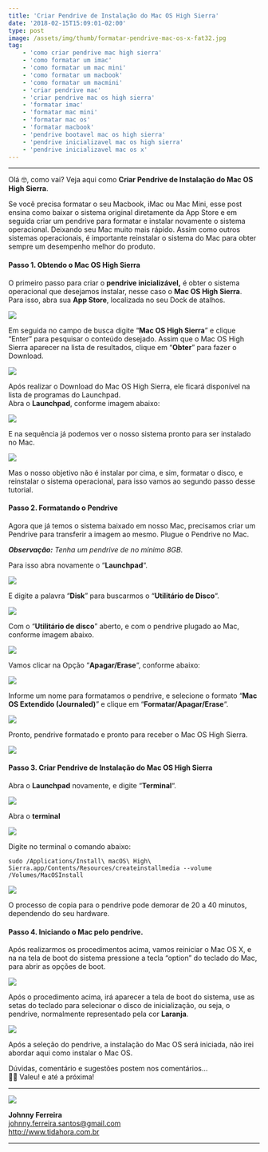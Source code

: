 ```yaml
---
title: 'Criar Pendrive de Instalação do Mac OS High Sierra'
date: '2018-02-15T15:09:01-02:00'
type: post
image: /assets/img/thumb/formatar-pendrive-mac-os-x-fat32.jpg
tag:
    - 'como criar pendrive mac high sierra'
    - 'como formatar um imac'
    - 'como formatar um mac mini'
    - 'como formatar um macbook'
    - 'como formatar um macmini'
    - 'criar pendrive mac'
    - 'criar pendrive mac os high sierra'
    - 'formatar imac'
    - 'formatar mac mini'
    - 'formatar mac os'
    - 'formatar macbook'
    - 'pendrive bootavel mac os high sierra'
    - 'pendrive inicializavel mac os high sierra'
    - 'pendrive inicializavel mac os x'
---
```


- - - - - -

Olá 🤓, como vai? Veja aqui como **Criar Pendrive de Instalação do Mac OS High Sierra**.

Se você precisa formatar o seu Macbook, iMac ou Mac Mini, esse post ensina como baixar o sistema original diretamente da App Store e em seguida criar um pendrive para formatar e instalar novamente o sistema operacional. Deixando seu Mac muito mais rápido. Assim como outros sistemas operacionais, é importante reinstalar o sistema do Mac para obter sempre um desempenho melhor do produto.


#### Passo 1. Obtendo o Mac OS High Sierra

O primeiro passo para criar o **pendrive inicializável,** é obter o sistema operacional que desejamos instalar, nesse caso o **Mac OS High Sierra**.  
Para isso, abra sua **App Store**, localizada no seu Dock de atalhos.  

![](/site/assets/img/uploads/2018/02/Criar-Pendrive-de-Instalação-do-Mac-OS-High-Sierra-1.png)

Em seguida no campo de busca digite “**Mac OS High Sierra**” e clique “Enter” para pesquisar o conteúdo desejado. Assim que o Mac OS High Sierra aparecer na lista de resultados, clique em “**Obter**” para fazer o Download.

![](/site/assets/img/uploads/2018/02/Criar-Pendrive-de-Instalação-do-Mac-OS-High-Sierra-2.png)


Após realizar o Download do Mac OS High Sierra, ele ficará disponível na lista de programas do Launchpad.  
Abra o **Launchpad**, conforme imagem abaixo:

![](/site/assets/img/uploads/2018/02/Criar-Pendrive-de-Instalação-do-Mac-OS-High-Sierra-3.png)


E na sequência já podemos ver o nosso sistema pronto para ser instalado no Mac.

![](/site/assets/img/uploads/2018/02/Criar-Pendrive-de-Instalação-do-Mac-OS-High-Sierra-4.png)

Mas o nosso objetivo não é instalar por cima, e sim, formatar o disco, e reinstalar o sistema operacional, para isso vamos ao segundo passo desse tutorial.


#### Passo 2. Formatando o Pendrive

Agora que já temos o sistema baixado em nosso Mac, precisamos criar um Pendrive para transferir a imagem ao mesmo. Plugue o Pendrive no Mac.

***Observação:** Tenha um pendrive de no mínimo 8GB.*

Para isso abra novamente o “**Launchpad**“. 

![](/site/assets/img/uploads/2018/02/Criar-Pendrive-de-Instalação-do-Mac-OS-High-Sierra-5.png) 

E digite a palavra “**Disk**” para buscarmos o “**Utilitário de Disco**“.

![](/site/assets/img/uploads/2018/02/Criar-Pendrive-de-Instalação-do-Mac-OS-High-Sierra-6-1.png) 

Com o “**Utilitário de disco**” aberto, e com o pendrive plugado ao Mac, conforme imagem abaixo.

![](/site/assets/img/uploads/2018/02/Criar-Pendrive-de-Instalação-do-Mac-OS-High-Sierra-7.png) 

Vamos clicar na Opção “**Apagar/Erase**“, conforme abaixo:

![](/site/assets/img/uploads/2018/02/Criar-Pendrive-de-Instalação-do-Mac-OS-High-Sierra-8.png) 

Informe um nome para formatamos o pendrive, e selecione o formato “**Mac OS Extendido (Journaled)**” e clique em “**Formatar/Apagar/Erase**“.

![](/site/assets/img/uploads/2018/02/Criar-Pendrive-de-Instalação-do-Mac-OS-High-Sierra-9.png)

Pronto, pendrive formatado e pronto para receber o Mac OS High Sierra.

![](/site/assets/img/uploads/2018/02/Criar-Pendrive-de-Instalação-do-Mac-OS-High-Sierra-10.png)


#### Passo 3. Criar Pendrive de Instalação do Mac OS High Sierra

Abra o **Launchpad** novamente, e digite “**Terminal**“.

![](/site/assets/img/uploads/2018/02/Criar-Pendrive-de-Instalação-do-Mac-OS-High-Sierra-3.png)

Abra o **terminal**

![](/site/assets/img/uploads/2018/02/Criar-Pendrive-de-Instalação-do-Mac-OS-High-Sierra-11.png)

Digite no terminal o comando abaixo:

```
sudo /Applications/Install\ macOS\ High\ Sierra.app/Contents/Resources/createinstallmedia --volume /Volumes/MacOSInstall
```

![](/site/assets/img/uploads/2018/02/Criar-Pendrive-de-Instalação-do-Mac-OS-High-Sierra-12.png)

O processo de copia para o pendrive pode demorar de 20 a 40 minutos, dependendo do seu hardware.

#### Passo 4. Iniciando o Mac pelo pendrive.

Após realizarmos os procedimentos acima, vamos reiniciar o Mac OS X, e na na tela de boot do sistema pressione a tecla “option” do teclado do Mac, para abrir as opções de boot.

![](/site/assets/img/uploads/2018/02/Criar-Pendrive-de-Instalação-do-Mac-OS-High-Sierra-13.jpg)

Após o procedimento acima, irá aparecer a tela de boot do sistema, use as setas do teclado para selecionar o disco de inicialização, ou seja, o pendrive, normalmente representado pela cor **Laranja**.

![](/site/assets/img/uploads/2018/02/Criar-Pendrive-de-Instalação-do-Mac-OS-High-Sierra-14.jpg)

Após a seleção do pendrive, a instalação do Mac OS será iniciada, não irei abordar aqui como instalar o Mac OS.

Dúvidas, comentário e sugestões postem nos comentários…  
👋🏼 Valeu! e até a próxima!

- - - - - -

![](/site/assets/img/uploads/2017/11/foto-perfil-redondo-johnny.png)

**Johnny Ferreira**  
<johnny.ferreira.santos@gmail.com>  
<http://www.tidahora.com.br>

- - - - - -